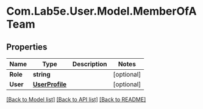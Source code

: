 # Com.Lab5e.User.Model.MemberOfATeam

## Properties

Name | Type | Description | Notes
------------ | ------------- | ------------- | -------------
**Role** | **string** |  | [optional] 
**User** | [**UserProfile**](UserProfile.md) |  | [optional] 

[[Back to Model list]](../README.md#documentation-for-models) [[Back to API list]](../README.md#documentation-for-api-endpoints) [[Back to README]](../README.md)

